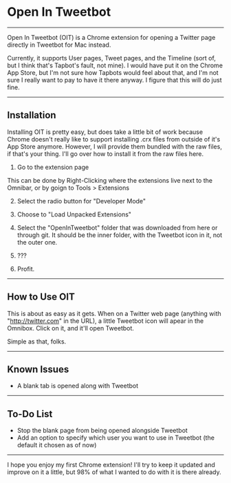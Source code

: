 # Open In Tweetbot
***
Open In Tweetbot (OIT) is a Chrome extension for opening a Twitter page directly in Tweetbot for Mac instead.

Currently, it supports User pages, Tweet pages, and the Timeline (sort of, but I think that's Tapbot's fault, not mine).  I would have put it on the Chrome App Store, but I'm not sure how Tapbots would feel about that, and I'm not sure I really want to pay to have it there anyway.  I figure that this will do just fine.

***
## Installation

Installing OIT is pretty easy, but does take a little bit of work because Chrome doesn't really like to support installing .crx files from outside of it's App Store anymore.  However, I will provide them bundled with the raw files, if that's your thing.  I'll go over how to install it from the raw files here.

1. Go to the extension page

This can be done by Right-Clicking where the extensions live next to the Omnibar, or by goign to Tools > Extensions

2. Select the radio button for "Developer Mode"

3. Choose to "Load Unpacked Extensions"

4. Select the "OpenInTweetbot" folder that was downloaded from here or through git.  It should be the inner folder, with the Tweetbot icon in it, not the outer one.

5. ???

6. Profit.

***
## How to Use OIT

This is about as easy as it gets.  When on a Twitter web page (anything with "http://twitter.com" in the URL), a little Tweetbot icon will apear in the Omnibox.  Click on it, and it'll open Tweetbot.

Simple as that, folks.

***
## Known Issues

* A blank tab is opened along with Tweetbot

***

## To-Do List

* Stop the blank page from being opened alongside Tweetbot
* Add an option to specify which user you want to use in Tweetbot (the default it chosen as of now)

***

I hope you enjoy my first Chrome extension!  I'll try to keep it updated and improve on it a little, but 98% of what I wanted to do with it is there already.
